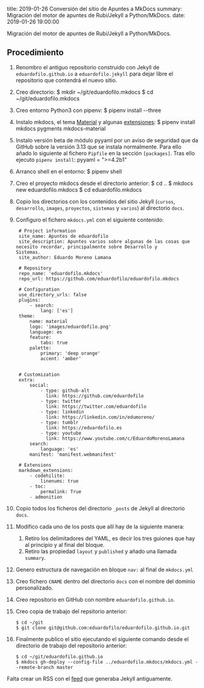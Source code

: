 title: 2019-01-26 Conversión del sitio de Apuntes a MkDocs
summary: Migración del motor de apuntes de Rubi/Jekyll a Python/MkDocs.
date: 2019-01-26 19:00:00

Migración del motor de apuntes de Rubi/Jekyll a Python/MkDocs.

## Procedimiento
1. Renombro el antiguo repositorio construido con Jekyll de `eduardofilo.github.io` a `eduardofilo.jekyll` para dejar libre el repositorio que contendrá el nuevo sitio.
2. Creo directorio:
        $ mkdir ~/git/eduardofilo.mkdocs
        $ cd ~/git/eduardofilo.mkdocs
3. Creo entorno Python3 con pipenv:
        $ pipenv install --three
4. Instalo mkdocs, el tema [Material](https://squidfunk.github.io/mkdocs-material/) y algunas [extensiones](https://squidfunk.github.io/mkdocs-material/extensions/admonition/):
        $ pipenv install mkdocs pygments mkdocs-material
5. Instalo versión beta de módulo pyyaml por un aviso de seguridad que da GitHub sobre la versión 3.13 que se instala normalmente. Para ello añado lo siguiente al fichero `Pipfile` en la sección `[packages]`. Tras ello ejecuto `pipenv install`:
        pyyaml = ">=4.2b1"
6. Arranco shell en el entorno:
        $ pipenv shell
7. Creo el proyecto mkdocs desde el directorio anterior:
        $ cd ..
        $ mkdocs new eduardofilo.mkdocs
        $ cd eduardofilo.mkdocs
8. Copio los directorios con los contenidos del sitio Jekyll (`cursos`, `desarrollo`, `images`, `proyectos`, `sistemas` y `varios`) al directorio `docs`.
9. Configuro el fichero `mkdocs.yml` con el siguiente contenido:

        # Project information
        site_name: Apuntes de eduardofilo
        site_description: Apuntes varios sobre algunas de las cosas que necesito recordar, principalmente sobre Desarrollo y         Sistemas.
        site_author: Eduardo Moreno Lamana

        # Repository
        repo_name: 'eduardofilo.mkdocs'
        repo_url: https://github.com/eduardofilo/eduardofilo.mkdocs

        # Configuration
        use_directory_urls: false
        plugins:
            - search:
                lang: ['es']
        theme:
            name: material
            logo: 'images/eduardofilo.png'
            language: es
            feature:
                tabs: true
            palette:
                primary: 'deep orange'
                accent: 'amber'


        # Customization
        extra:
            social:
                - type: github-alt
                  link: https://github.com/eduardofilo
                - type: twitter
                  link: https://twitter.com/eduardofilo
                - type: linkedin
                  link: https://linkedin.com/in/edumoreno/
                - type: tumblr
                  link: https://eduardofilo.es
                - type: youtube
                  link: https://www.youtube.com/c/EduardoMorenoLamana
            search:
                language: 'es'
            manifest: 'manifest.webmanifest'

        # Extensions
        markdown_extensions:
            - codehilite:
                linenums: true
            - toc:
                permalink: True
            - admonition

10. Copio todos los ficheros del directorio `_posts` de Jekyll al directorio `docs`.
11. Modifico cada uno de los posts que allí hay de la siguiente manera:
    1. Retiro los delimitadores del YAML, es decir los tres guiones que hay al principio y al final del bloque.
    2. Retiro las propiedad `layout` y `published` y añado una llamada `summary`.
12. Genero estructura de navegación en bloque `nav:` al final de `mkdocs.yml`
13. Creo fichero `CNAME` dentro del directorio `docs` con el nombre del dominio personalizado.
14. Creo repositorio en GitHub con nombre `eduardofilo.github.io`.
15. Creo copia de trabajo del repsitorio anterior:

        $ cd ~/git
        $ git clone git@github.com:eduardofilo/eduardofilo.github.io.git

16. Finalmente publico el sitio ejecutando el siguiente comando desde el directorio de trabajo del repositorio anterior:

        $ cd ~/git/eduardofilo.github.io
        $ mkdocs gh-deploy --config-file ../eduardofilo.mkdocs/mkdocs.yml --remote-branch master

Falta crear un RSS con el [feed](http://apuntes.eduardofilo.es/feed.xml) que generaba Jekyll antiguamente.

